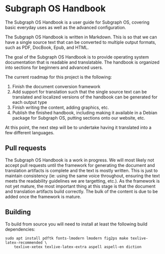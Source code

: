 # Subgraph OS Handbook

The Subgraph OS Handbook is a user guide for Subgraph OS, covering basic 
everyday uses as well as the advanced configuration. 

The Subgraph OS Handbook is written in Markdown. This is so that we can 
have a single source text that can be converted to multiple output formats, 
such as PDF, DocBook, Epub, and HTML.

The goal of the Subgraph OS Handbook is to provide operating system
documentation that is readable and translatable. The handbook is organized into
sections for beginners and advanced users. 

The current roadmap for this project is the following:

1. Finish the document conversion framework
2. Add support for translation such that the single source text can be 
translated and localized versions of the handbook can be generated for each
output type
3. Finish writing the content, adding graphics, etc.
4. Publish the finished handbook, including making it available in a Debian
package for Subgraph OS, putting sections onto our website, etc.

At this point, the next step will be to undertake having it translated into a 
few different languages.

## Pull requests

The Subgraph OS Handbook is a work in progress. We will most likely not accept 
pull requests until the framework for generating the document and translation 
artifacts is complete and the text is mostly written. This is just to maintain 
consistency (ie: using the same voice throughout, ensuring the text meets the 
readability guidelines we are targetting, etc.). As the framework is not yet
mature, the most important thing at this stage is that the document and 
translation artifacts build correctly. The bulk of the content is due to be
added once the framework is mature.

## Building

To build from source you will need to install at least the following build dependencies:

```
sudo apt install pdftk fonts-lmodern lmodern fig2ps make texlive-latex-recommended \
	texlive-xetex texlive-latex-extra aspell aspell-en diction
```
